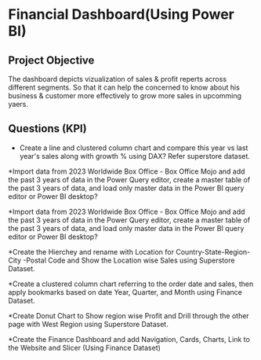 # Financial Dashboard(Using Power BI)
 ## Project Objective
 The dashboard depicts vizualization of sales & profit reperts across different segments. So that it can help the concerned to know about his business & customer more effectively to grow more sales in upcomming yaers.
 ## Questions (KPI)
  * Create a line and clustered column chart and compare this year vs last year's sales along with growth % using DAX? Refer superstore dataset.
    
  *Import data from 2023 Worldwide Box Office - Box Office Mojo and add the past 3 years of data in the Power Query editor, create a master table of the past 3 years of data, and load only master data in the Power 
   BI query editor or Power BI desktop?
   
  *Import data from 2023 Worldwide Box Office - Box Office Mojo and add the past 3 years of data in the Power Query editor, create a master table of the past 3 years of data, and load only master data in the Power 
   BI query editor or Power BI desktop?
   
  *Create the Hierchey and rename with Location for Country-State-Region-City -Postal Code and Show the Location wise Sales using Superstore Dataset.
  
  *Create a clustered column chart referring to the order date and sales, then apply bookmarks based on date  Year, Quarter, and Month using Finance Dataset.
  
  *Create Donut Chart to Show region wise Profit and Drill through the other page with West Region using Superstore Dataset.
  
  *Create the Finance Dashboard and add Navigation, Cards, Charts, Link to the Website and Slicer (Using Finance Dataset)
